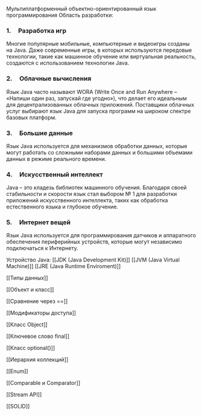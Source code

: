 Мультиплатформенный объектно-ориентированный язык программирования 
Область разработки:
### 1.     Разработка игр

Многие популярные мобильные, компьютерные и видеоигры созданы на Java. Даже современные игры, в которых используются передовые технологии, такие как машинное обучение или виртуальная реальность, создаются с использованием технологии Java.

### 2.     Облачные вычисления

Язык Java часто называют WORA (Write Once and Run Anywhere – «Напиши один раз, запускай где угодно»), что делает его идеальным для децентрализованных облачных приложений. Поставщики облачных услуг выбирают язык Java для запуска программ на широком спектре базовых платформ.

### 3.     Большие данные

Язык Java используется для механизмов обработки данных, которые могут работать со сложными наборами данных и большими объемами данных в режиме реального времени.

### 4.     Искусственный интеллект

Java – это кладезь библиотек машинного обучения. Благодаря своей стабильности и скорости язык стал выбором № 1 для разработки приложений искусственного интеллекта, таких как обработка естественного языка и глубокое обучение.

### 5.     Интернет вещей

Язык Java используется для программирования датчиков и аппаратного обеспечения периферийных устройств, которые могут независимо подключаться к Интернету.

Устройство Java:
[[JDK (Java Development Kit)]]
[[JVM (Java Virtual Machine)]]
[[JRE (Java Runtime Enviroment)]]

[[Типы данных]]

[[Объект и класс]]

[[Сравнение через ==]]

[[Модификаторы доступа]]

[[Класс Object]]

[[Ключевое слово final]]

[[Класс optional()]]

[[Иерархия коллекций]]

[[Enum]]

[[Comparable и Comparator]]

[[Stream API]]

[[SOLID]]